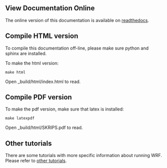 View Documentation Online
-------------------------

The online version of this documentation is available on [readthedocs](https://skrips.readthedocs.io/en/latest/).


Compile HTML version
--------------------
To compile this documentation off-line, please make sure python and sphinx are installed.

To make the html version:

```
make html
```

Open _build/html/index.html to read.

Compile PDF version
--------------------

To make the pdf version, make sure that latex is installed:

```
make latexpdf
```

Open _build/html/SKRIPS.pdf to read.

Other tutorials
---------------

There are some tutorials with more specific information about running WRF. Please refer to [other tutorials](https://github.com/iurnus/coupled_model_other_docs).


